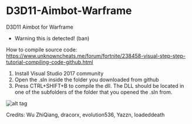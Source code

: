 # D3D11-Aimbot-Warframe
D3D11 Aimbot for Warframe

* Warning this is detected! (ban)

How to compile source code:
https://www.unknowncheats.me/forum/fortnite/238458-visual-step-step-tutorial-compiling-code-github.html

1. Install Visual Studio 2017 community
2. Open the .sln inside the folder you downloaded from github
3. Press CTRL+SHIFT+B to compile the dll.
The DLL should be located in one of the subfolders of the folder that you opened the .sln from.

![alt tag](https://github.com/DrNseven/D3D11-Aimbot-Warframe/blob/master/warframed3d11.jpg)


Credits: Wu ZhiQiang, dracorx, evolution536, Yazzn, loadeddeath
